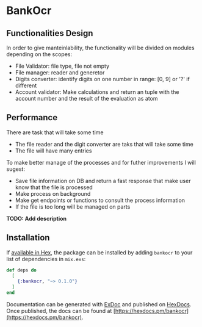 # BankOcr

## Functionalities Design
In order to give manteinlability, the functionality will be divided on modules depending on the scopes:
- File Validator: file type, file not empty
- File manager: reader and generetor
- Digits converter: identify digits on one number in range: [0, 9] or '?' if different
- Account validator: Make calculations and return an tuple with the account number and the result of the evaluation as atom

## Performance
There are task that will take some time 
- The file reader and the digit converter are taks that will take some time
- The file will have many entries

To make better manage of the processes and for futher improvements I will sugest:
- Save file information on DB and return a fast response that make user know that the file is processed
- Make process on background 
- Make get endpoints or functions to consult the process information 
- If the file is too long will be managed on parts

**TODO: Add description**

## Installation

If [available in Hex](https://hex.pm/docs/publish), the package can be installed
by adding `bankocr` to your list of dependencies in `mix.exs`:

```elixir
def deps do
  [
    {:bankocr, "~> 0.1.0"}
  ]
end
```

Documentation can be generated with [ExDoc](https://github.com/elixir-lang/ex_doc)
and published on [HexDocs](https://hexdocs.pm). Once published, the docs can
be found at [https://hexdocs.pm/bankocr](https://hexdocs.pm/bankocr).

